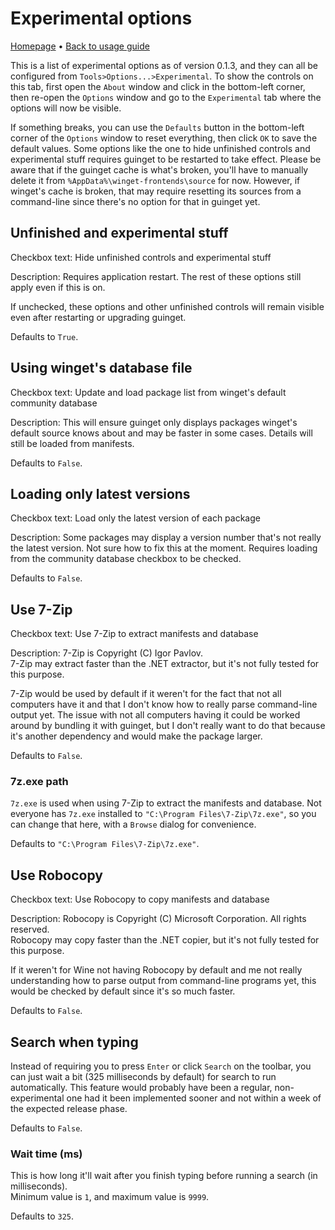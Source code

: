# Experimental options

[Homepage](https://drew-naylor.com/guinget) &bull; [Back to usage guide](https://drew-naylor.com/guinget/How-to-use)

This is a list of experimental options as of version 0.1.3, and they can all be configured from `Tools>Options...>Experimental`. To show the controls on this tab, first open the `About` window and click in the bottom-left corner, then re-open the `Options` window and go to the `Experimental` tab where the options will now be visible.

If something breaks, you can use the `Defaults` button in the bottom-left corner of the `Options` window to reset everything, then click `OK` to save the default values. Some options like the one to hide unfinished controls and experimental stuff requires guinget to be restarted to take effect. Please be aware that if the guinget cache is what's broken, you'll have to manually delete it from `%AppData%\winget-frontends\source` for now. However, if winget's cache is broken, that may require resetting its sources from a command-line since there's no option for that in guinget yet.

## Unfinished and experimental stuff

Checkbox text:
Hide unfinished controls and experimental stuff

Description:
Requires application restart. The rest of these options still apply even if this is on.

If unchecked, these options and other unfinished controls will remain visible even after restarting or upgrading guinget.

Defaults to `True`.

## Using winget's database file

Checkbox text:
Update and load package list from winget's default community database

Description:
This will ensure guinget only displays packages winget's default source knows about and may be faster in some cases. Details will still be loaded from manifests.

Defaults to `False`.

## Loading only latest versions

Checkbox text:
Load only the latest version of each package

Description:
Some packages may display a version number that's not really the latest version. Not sure how to fix this at the moment. Requires loading from the community database checkbox to be checked.

Defaults to `False`.

## Use 7-Zip

Checkbox text:
Use 7-Zip to extract manifests and database

Description:
7-Zip is Copyright (C) Igor Pavlov.<br>
7-Zip may extract faster than the .NET extractor, but it's not fully tested for this purpose.

7-Zip would be used by default if it weren't for the fact that not all computers have it and that I don't know how to really parse command-line output yet. The issue with not all computers having it could be worked around by bundling it with guinget, but I don't really want to do that because it's another dependency and would make the package larger.

Defaults to `False`.

### 7z.exe path

`7z.exe` is used when using 7-Zip to extract the manifests and database. Not everyone has `7z.exe` installed to `"C:\Program Files\7-Zip\7z.exe"`, so you can change that here, with a `Browse` dialog for convenience.

Defaults to `"C:\Program Files\7-Zip\7z.exe"`.

## Use Robocopy

Checkbox text:
Use Robocopy to copy manifests and database

Description:
Robocopy is Copyright (C) Microsoft Corporation. All rights reserved.<br>
Robocopy may copy faster than the .NET copier, but it's not fully tested for this purpose.

If it weren't for Wine not having Robocopy by default and me not really understanding how to parse output from command-line programs yet, this would be checked by default since it's so much faster.

Defaults to `False`.

## Search when typing

Instead of requiring you to press `Enter` or click `Search` on the toolbar, you can just wait a bit (325 milliseconds by default) for search to run automatically. This feature would probably have been a regular, non-experimental one had it been implemented sooner and not within a week of the expected release phase.

Defaults to `False`.

### Wait time (ms)

This is how long it'll wait after you finish typing before running a search (in milliseconds).<br>
Minimum value is `1`, and maximum value is `9999`.

Defaults to `325`.